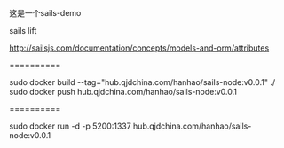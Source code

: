 这是一个sails-demo


sails lift

http://sailsjs.com/documentation/concepts/models-and-orm/attributes

==========

sudo docker build --tag="hub.qjdchina.com/hanhao/sails-node:v0.0.1" ./
sudo docker push hub.qjdchina.com/hanhao/sails-node:v0.0.1

==========

sudo docker run -d -p 5200:1337 hub.qjdchina.com/hanhao/sails-node:v0.0.1